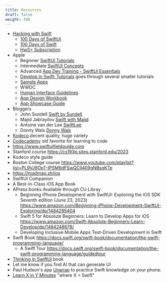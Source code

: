 ```yaml
---
title: Resources
draft: false
weight: 300
---
```


- [Hacking with Swift](https://www.hackingwithswift.com/)
	- [100 Days of SwiftUI](https://www.hackingwithswift.com/100/swiftui)
	- [100 Days of Swift](https://www.hackingwithswift.com/100/swift)
	- [HwS+ Subscription](https://www.hackingwithswift.com/plus)
- Apple
	- Beginner [SwiftUI Tutorials](https://developer.apple.com/tutorials/swiftui)
	- Intermediate [SwiftUI Concepts](https://developer.apple.com/tutorials/swiftui-concepts)
	- Advanced [App Dev Training - SwiftUI Essentials](https://developer.apple.com/tutorials/app-dev-training/#swiftui-essentials)
	- [Develop in Swift: Tutorials](https://developer.apple.com/tutorials/develop-in-swift) goes through several smaller tutorials
	- [Sample Apps](https://developer.apple.com/tutorials/sample-apps/)
	- WWDC
	- [Human Interface Guidelines](https://developer.apple.com/design/human-interface-guidelines)
	- [App Design Workbook](https://www.apple.com/au/education/docs/app-design-workbook-AU.pdf)
	- [App Showcase Guide](https://www.apple.com/education/docs/app-showcase-guide.pdf)
- Bloggers
	- John Sundell [Swift by Sundell](https://www.swiftbysundell.com/)
	- Majid Jabrayilov [Swift with Majid](https://swiftwithmajid.com/)
	- Antoine van der Lee [SwiftLee](https://www.avanderlee.com/)
	- Donny Wals [Donny Wals](https://www.donnywals.com/)
- [Kodeco](https://www.kodeco.com/) decent quality, huge variety
- [Codecademy](https://www.codecademy.com/learn/learn-swift) old favorite for learning to code
- https://www.swiftuifieldguide.com
- Stanford course https://cs193p.sites.stanford.edu/2023
- Kodeco style guide
- Boston College course https://www.youtube.com/playlist?list=PL9VJ9OpT-IPSM6dFSwQCIl409gNBsqKTe
- https://roadmap.sh/ios
- SwiftUI Companion
- A Best-in-Class iOS App Book
- APress books Available through CU Libray
	- Beginning iPhone Development with SwiftUI: Exploring the iOS SDK Seventh edition (June 23, 2023) https://www.amazon.com/Beginning-iPhone-Development-SwiftUI-Exploring/dp/1484295404
	- Swift 5 for Absolute Beginners: Learn to Develop Apps for iOS https://www.amazon.com/Swift-Absolute-Beginners-Learn-Develop/dp/1484248678/
	- Developing Inclusive Mobile Apps
	Test-Driven Development in Swift
- Swift Book https://docs.swift.org/swift-book/documentation/the-swift-programming-language/
	- A Swift Tour https://docs.swift.org/swift-book/documentation/the-swift-programming-language/guidedtour
- [Thinking in SwiftUI](https://www.objc.io/books/thinking-in-swiftui/) book
- Let me know if you find AI that can generate UI
- Paul Hudson's app [Unwrap](https://www.hackingwithswift.com/unwrap) to practice Swift knowledge on your phone.
- [Learn X in Y Minutes](https://learnxinyminutes.com/docs/swift/) "where X = Swift"